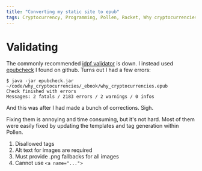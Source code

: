 ```yaml
---
title: "Converting my static site to epub"
tags: Cryptocurrency, Programming, Pollen, Racket, Why cryptocurrencies?
---
```


# Validating

The commonly recommended [idpf validator][idpf] is down. I instead used [epubcheck][] I found on github. Turns out I had a few errors:

[idpf]: http://validator.idpf.org/
[epubcheck]: https://github.com/w3c/epubcheck

```
$ java -jar epubcheck.jar ~/code/why_cryptocurrencies/_ebook/why_cryptocurrencies.epub
Check finished with errors
Messages: 2 fatals / 2183 errors / 2 warnings / 0 infos
```

And this was after I had made a bunch of corrections. Sigh.

Fixing them is annoying and time consuming, but it's not hard. Most of them were easily fixed by updating the templates and tag generation within Pollen.

1. Disallowed tags
2. Alt text for images are required
3. Must provide .png fallbacks for all images
4. Cannot use `<a name="...">`
